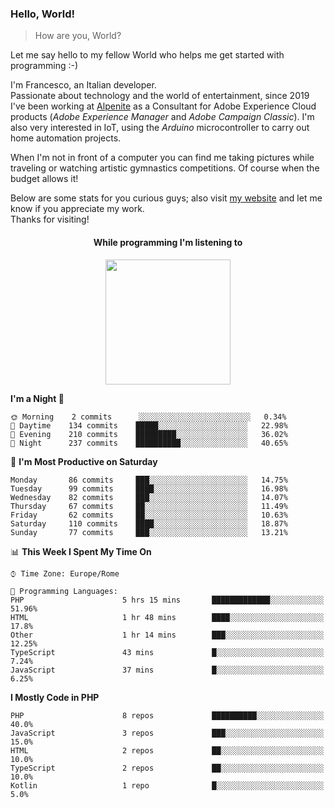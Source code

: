 ### Hello, World!

> How are you, World?

Let me say hello to my fellow World who helps me get started with programming :-)

I'm Francesco, an Italian developer.  
Passionate about technology and the world of entertainment, since 2019 I've been working at [Alpenite](https://www.alpenite.com) as a Consultant for Adobe Experience Cloud products (*Adobe Experience Manager* and *Adobe Campaign Classic*). I'm also very interested in IoT, using the *Arduino* microcontroller to carry out home automation projects.

When I'm not in front of a computer you can find me taking pictures while traveling or watching artistic gymnastics competitions. Of course when the budget allows it!

Below are some stats for you curious guys; also visit [my website](https://www.francescorega.eu) and let me know if you appreciate my work.  
Thanks for visiting!

<div align="center">
  <h4>While programming I'm listening to</h4>
  <a href="https://apps.francescorega.eu/now-playing/11147232609" target="_blank"><img src="https://apps.francescorega.eu/now-playing/11147232609" width="200"></a>
</div>

<!--START_SECTION:waka-->
**I'm a Night 🦉** 

```text
🌞 Morning    2 commits      ░░░░░░░░░░░░░░░░░░░░░░░░░   0.34% 
🌆 Daytime    134 commits    █████░░░░░░░░░░░░░░░░░░░░   22.98% 
🌃 Evening    210 commits    █████████░░░░░░░░░░░░░░░░   36.02% 
🌙 Night      237 commits    ██████████░░░░░░░░░░░░░░░   40.65%

```
📅 **I'm Most Productive on Saturday** 

```text
Monday       86 commits     ███░░░░░░░░░░░░░░░░░░░░░░   14.75% 
Tuesday      99 commits     ████░░░░░░░░░░░░░░░░░░░░░   16.98% 
Wednesday    82 commits     ███░░░░░░░░░░░░░░░░░░░░░░   14.07% 
Thursday     67 commits     ██░░░░░░░░░░░░░░░░░░░░░░░   11.49% 
Friday       62 commits     ██░░░░░░░░░░░░░░░░░░░░░░░   10.63% 
Saturday     110 commits    ████░░░░░░░░░░░░░░░░░░░░░   18.87% 
Sunday       77 commits     ███░░░░░░░░░░░░░░░░░░░░░░   13.21%

```


📊 **This Week I Spent My Time On** 

```text
⌚︎ Time Zone: Europe/Rome

💬 Programming Languages: 
PHP                      5 hrs 15 mins       █████████████░░░░░░░░░░░░   51.96% 
HTML                     1 hr 48 mins        ████░░░░░░░░░░░░░░░░░░░░░   17.8% 
Other                    1 hr 14 mins        ███░░░░░░░░░░░░░░░░░░░░░░   12.25% 
TypeScript               43 mins             █░░░░░░░░░░░░░░░░░░░░░░░░   7.24% 
JavaScript               37 mins             █░░░░░░░░░░░░░░░░░░░░░░░░   6.25%

```

**I Mostly Code in PHP** 

```text
PHP                      8 repos             ██████████░░░░░░░░░░░░░░░   40.0% 
JavaScript               3 repos             ███░░░░░░░░░░░░░░░░░░░░░░   15.0% 
HTML                     2 repos             ██░░░░░░░░░░░░░░░░░░░░░░░   10.0% 
TypeScript               2 repos             ██░░░░░░░░░░░░░░░░░░░░░░░   10.0% 
Kotlin                   1 repo              █░░░░░░░░░░░░░░░░░░░░░░░░   5.0%

```



<!--END_SECTION:waka-->
